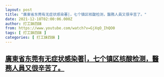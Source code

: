 ```yaml
---
layout: post
title: "廣東省东莞有无症状感染著|，七个镇区核酸检测，醫務人員又很辛苦了。"
date: 2021-12-18T02:00:06.000Z
author: 打工妹四妹
from: https://www.youtube.com/watch?v=GjXqO_IhQO0
tags: [ 打工妹四妹 ]
categories: [ 打工妹四妹 ]
---
```

<!--1639792806000-->
[廣東省东莞有无症状感染著|，七个镇区核酸检测，醫務人員又很辛苦了。](https://www.youtube.com/watch?v=GjXqO_IhQO0)
------

<div>

</div>
